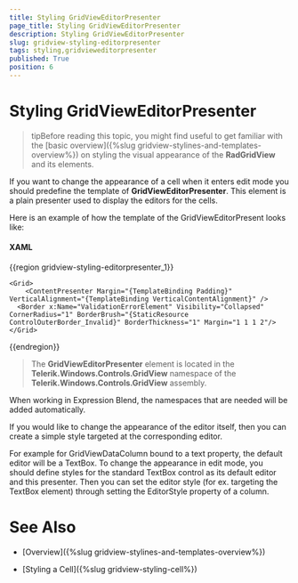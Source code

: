```yaml
---
title: Styling GridViewEditorPresenter
page_title: Styling GridViewEditorPresenter
description: Styling GridViewEditorPresenter
slug: gridview-styling-editorpresenter
tags: styling,gridvieweditorpresenter
published: True
position: 6
---
```


# Styling GridViewEditorPresenter

>tipBefore reading this topic, you might find useful to get familiar with the [basic overview]({%slug gridview-stylines-and-templates-overview%}) on styling the visual appearance of the __RadGridView__ and its elements.
        
If you want to change the appearance of a cell when it enters edit mode you should predefine the template of __GridViewEditorPresenter__. This element is a plain presenter used to display the editors for the cells.
        

Here is an example of how the template of the GridViewEditorPresent looks like:
        

#### __XAML__

{{region gridview-styling-editorpresenter_1}}

	<Grid> 
		<ContentPresenter Margin="{TemplateBinding Padding}" VerticalAlignment="{TemplateBinding VerticalContentAlignment}" />
	  <Border x:Name="ValidationErrorElement" Visibility="Collapsed" CornerRadius="1" BorderBrush="{StaticResource ControlOuterBorder_Invalid}" BorderThickness="1" Margin="1 1 1 2"/>
	</Grid>
{{endregion}}

>The __GridViewEditorPresenter__ element is located in the __Telerik.Windows.Controls.GridView__ namespace of the __Telerik.Windows.Controls.GridView__ assembly.
            
When working in Expression Blend, the namespaces that are needed will be added automatically.

If you would like to change the appearance of the editor itself, then you can create a simple style targeted at the corresponding editor.

For example for GridViewDataColumn bound to a text property, the default editor will be a TextBox. To change the appearance in edit mode, you should define styles for the standard TextBox control as its default editor and this presenter. Then you can set the editor style (for ex. targeting the TextBox element) through setting the EditorStyle property of a column.
        
# See Also

 * [Overview]({%slug gridview-stylines-and-templates-overview%})

 * [Styling a Cell]({%slug gridview-styling-cell%})
